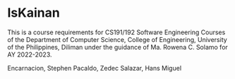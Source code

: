 # IsKainan

This is a course requirements for CS191/192 Software Engineering Courses of the Department of Computer Science, College of Engineering, University of the Philippines, Diliman under the guidance of Ma. Rowena C. Solamo for AY 2022-2023.

Encarnacion, Stephen 
Pacaldo, Zedec 
Salazar, Hans Miguel 
